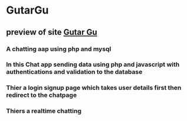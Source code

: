 # GutarGu
## preview of site [Gutar Gu](http://gutargu.000webhostapp.com/)
### A chatting aap using php and mysql
### In this Chat app sending data using php and javascript with authentications and validation to the database
### Thier a login signup page which takes user details first then redirect to the chatpage
### Thiers a realtime chatting

